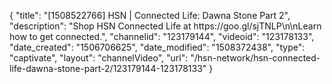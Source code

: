 {
    "title": "[1508522766] HSN | Connected Life: Dawna Stone Part 2",
    "description": "Shop HSN Connected Life at https:\/\/goo.gl\/sjTNLP\n\nLearn how to get connected.",
    "channelid": "123179144",
    "videoid": "123178133",
    "date_created": "1506706625",
    "date_modified": "1508372438",
    "type": "captivate",
    "layout": "channelVideo",
    "url": "\/hsn-network\/hsn-connected-life-dawna-stone-part-2\/123179144-123178133"
}